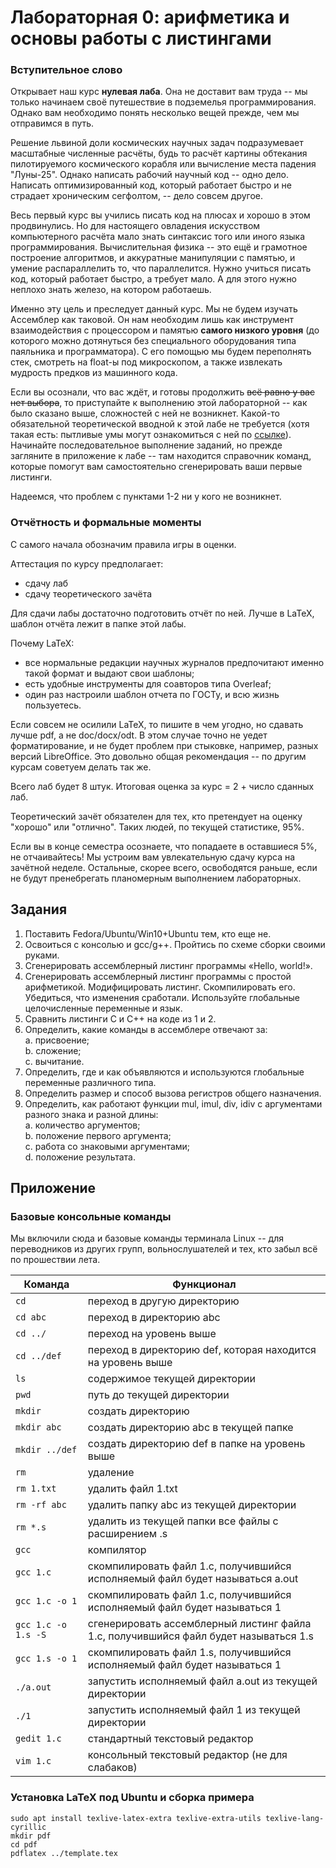 # Лабораторная 0: арифметика и основы работы с листингами


### Вступительное слово

Открывает наш курс __нулевая лаба__. Она не доставит вам труда -- мы только начинаем своё путешествие в подземелья программирования. Однако вам необходимо понять несколько вещей прежде, чем мы отправимся в путь.

Решение львиной доли космических научных задач подразумевает масштабные численные расчёты, будь то расчёт картины обтекания пилотируемого космического корабля или вычисление места падения "Луны-25". Однако написать рабочий научный код -- одно дело. Написать оптимизированный код, который работает быстро и не страдает хроническим сегфолтом, -- дело совсем другое.

Весь первый курс вы учились писать код на плюсах и хорошо в этом продвинулись. Но для настоящего овладения искусством компьютерного расчёта мало знать синтаксис того или иного языка программирования. Вычислительная физика -- это ещё и грамотное построение алгоритмов, и аккуратные манипуляции с памятью, и умение распараллелить то, что параллелится. Нужно учиться писать код, который работает быстро, а требует мало. А для этого нужно неплохо знать железо, на котором работаешь.

Именно эту цель и преследует данный курс. Мы не будем изучать Ассемблер как таковой. Он нам необходим лишь как инструмент взаимодействия с процессором и памятью __самого низкого уровня__ (до которого можно дотянуться без специального оборудования типа паяльника и программатора). С его помощью мы будем переполнять стек, смотреть на float-ы под микроскопом, а также извлекать мудрость предков из машинного кода.

Если вы осознали, что вас ждёт, и готовы продолжить ~~всё равно у вас нет выбора~~, то приступайте к выполнению этой лабораторной -- как было сказано выше, сложностей с ней не возникнет. Какой-то обязательной теоретической вводной к этой лабе не требуется (хотя такая есть: пытливые умы могут ознакомиться с ней по [ссылке](https://youtu.be/81-TiwEU8o4?si=HJhLoOm_ZIjQsRXS)). Начинайте последовательное выполнение заданий, но прежде загляните в приложение к лабе -- там находится справочник команд, которые помогут вам самостоятельно сгенерировать ваши первые листинги.

Надеемся, что проблем с пунктами 1-2 ни у кого не возникнет.

### Отчётность и формальные моменты

С самого начала обозначим правила игры в оценки.

Аттестация по курсу предполагает:

* сдачу лаб
* сдачу теоретического зачёта

Для сдачи лабы достаточно подготовить отчёт по ней. Лучше в LaTeX, шаблон отчёта лежит в папке этой лабы. 

Почему LaTeX:
* все нормальные редакции научных журналов предпочитают именно такой формат и выдают свои шаблоны;
* есть удобные инструменты для соавторов типа Overleaf;
* один раз настроили шаблон отчета по ГОСТу, и всю жизнь пользуетесь.

Если совсем не осилили LaTeX, то пишите в чем угодно, но сдавать лучше pdf, а не doc/docx/odt. В этом случае точно не уедет форматирование, и не будет проблем при стыковке, например, разных версий LibreOffice. Это довольно общая рекомендация -- по другим курсам советуем делать так же. 

Всего лаб будет 8 штук. Итоговая оценка за курс = 2 + число сданных лаб.

Теоретический зачёт обязателен для тех, кто претендует на оценку "хорошо" или "отлично". Таких людей, по текущей статистике, 95%.

Если вы в конце семестра осознаете, что попадаете в оставшиеся 5%, не отчаивайтесь! Мы устроим вам увлекательную сдачу курса на зачётной неделе. Остальные, скорее всего, освободятся раньше, если не будут пренебрегать планомерным выполнением лабораторных.

## Задания

1. Поставить Fedora/Ubuntu/Win10+Ubuntu тем, кто еще не. 
2. Освоиться с консолью и gcc/g++. Пройтись по схеме сборки своими руками.
3. Сгенерировать ассемблерный листинг программы «Hello, world!».
4. Сгенерировать ассемблерный листинг программы с простой арифметикой. Модифицировать листинг. Скомпилировать его. Убедиться, что изменения сработали. Используйте глобальные целочисленные переменные и язык.
5. Сравнить листинги С и С++ на коде из 1 и 2.
6. Определить, какие команды в ассемблере отвечают за:\
    a. присвоение;\
    b. сложение;\
    c. вычитание.
7. Определить, где и как объявляются и используются глобальные переменные различного типа.
8. Определить размер и способ вызова регистров общего назначения.
9. Определить, как работают функции mul, imul, div, idiv с аргументами разного знака и разной длины:\
    a. количество аргументов;\
    b. положение первого аргумента;\
    c. работа со знаковыми аргументами;\
    d. положение результата.

## Приложение

### Базовые консольные команды

Мы включили сюда и базовые команды терминала Linux -- для переводников из других групп, вольнослушателей и тех, кто забыл всё по прошествии лета.

|Команда|Функционал|
|---|---|
|`cd`|переход в другую директорию|
|`cd abc`|переход в директорию abc|
|`cd ../`|переход на уровень выше|
|`cd ../def`|переход в директорию def, которая находится на уровень выше|
|`ls`|содержимое текущей директории|
|`pwd`|путь до текущей директории|
|`mkdir`|создать директорию|
|`mkdir abc`|создать директорию abc в текущей папке|
|`mkdir ../def`|создать директорию def в папке на уровень выше|
|`rm`|удаление|
|`rm 1.txt`|удалить файл 1.txt|
|`rm -rf abc`|удалить папку abc из текущей директории|
|`rm *.s`|удалить из текущей папки все файлы с расширением .s|
|`gcc`|компилятор|
|`gcc 1.c`|скомпилировать файл 1.c, получившийся исполняемый файл будет называться a.out|
|`gcc 1.c -o 1`|скомпилировать файл 1.c, получившийся исполняемый файл будет называться 1|
|`gcc 1.c -o 1.s -S`|сгенерировать ассемблерный листинг файла 1.c, получившийся файл будет называться 1.s|
|`gcc 1.s -o 1`|скомпилировать файл 1.s, получившийся исполняемый файл будет называться 1|
|`./a.out`|запустить исполняемый файл a.out из текущей директории|
|`./1`|запустить исполняемый файл 1 из текущей директории|
|`gedit 1.c`|стандартный текстовый редактор|
|`vim 1.c`|консольный текстовый редактор (не для слабаков)|


### Установка LaTeX под Ubuntu и сборка примера

```
sudo apt install texlive-latex-extra texlive-extra-utils texlive-lang-cyrillic
mkdir pdf
cd pdf 
pdflatex ../template.tex
```